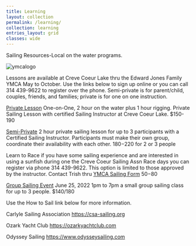 ```yaml
---
title: Learning
layout: collection
permalink: /learning/
collection: learning
entries_layout: grid
classes: wide
---
```

Sailing Resources-Local on the water programs.

![ymcalogo](https://user-images.githubusercontent.com/83256703/167182152-3c2e45e4-ba3e-4b3f-875c-cdf4e2163397.png)

Lessons are available at Creve Coeur Lake thru the Edward Jones Family YMCA May to October. Use the links below to sign up online or you can call 314 439-9622 to register over the phone. Semi-private is for parent/child, couples, friends, and families; private is for one on one instruction. 

[Private Lesson](https://operations.daxko.com/Online/4034/ProgramsV2/OfferingDetails.mvc?program_id=TMP12156&offering_id=SES838988&location_id=B210&filter=H4sIAAAAAAAEAG1Sy27DIBD8lz07EiZNqnLsN-QWVYjA2l3VhghwIyvKvxfs-NVW8gHPLLOzs9xBBekqEHdonUEQ4LGmEL2K5Kx0Wnc-yAvGG6KFAkJUPqYqzjjfscOOHU9lKV72grHEojUrrixPfC8Ob-mDRwFaRayd7yWZAMJ2TVNA4_TYaMDO8M5LBh8FuKpCT7aWsb9iZhK2MZZxELwAsrrpDEqySkf6RvlsQ_lapZqA_9RMbZcSo_qcQ-qKZjIXqUXpla0nByZJb4AL-fgpMzxPNDunWefqXe1Vu0K-sL85n0eGoKiBxWKlNMaER9_h2sFMnO_zDthhnXpaw5Dzwpd8wx__8K-bre0H_nfQy8yzhefqqKWkwll6FC7rnWEXtPOYFK1qcXosg0Leqaoi-um2dm0OKThn5x20OGbExmNnKY7_jx_Y8ylMpgIAAA2) One-on-One, 2 hour on the water plus 1 hour rigging. Private Sailing Lesson with certified Sailing Instructor at Creve Coeur Lake. $150-190

[Semi-Private](https://operations.daxko.com/Online/4034/ProgramsV2/OfferingDetails.mvc?offering_id=SES838989&program_id=TMP12156&location_id=B210&filter=H4sIAAAAAAAEAG1Sy26DMBD8lz0TyXZKqvIPlXrghirLMQtdFezINo1QlH-vgfBqKnGAmd3Z2VluoLy0FWQ3aG2JkIHDmnxwKpA10mrdOS_PGK6IBhLwQbkQqwQT4sDSAzvlnGcvrxljkUVTbjjOc3HM0rf4wD0BrQLW1vWSSg-Z6ZomgcbqadAGs1WFjkwtQ3_BiBafyd7UgEMmEiCjm65ESUbpQD8oHyNoaKtU4_GfmnnkWlKqfsggTsVyNhGoRemUqWcHZZTeAWdy4UsO8LNzWnQuztZOtSNSQP7-wQVPTxD7v7G_WreuPRutlMYQ0eA63PpYiOK2XIGl29zjIcakV56LHX964vd3O47837jXzRcLj-NRS1FFsPhb2EGvmITHjqhqVIvDpqoK6OYmbdshIW-tWQ7Q4hQQm147Q2H6vv8C8F-SrJ8CAAA1) 2 hour private sailing lesson for up to 3 participants with a Certified Sailing Instructor. Participants must make their own group, coordinate their availability with each other. $180-$220 for 2 or 3 people

Learn to Race if you have some sailing experience and are interested in using a sunfish during one the Creve Coeur Sailing Assn Race days you can register via phone 314 439-9622. This option is limited to those approved by the instructor. Contact Trish thru [YMCA Sailing Form](https://forms.gle/pFpF5ZSiJ4YbxYzz9) $50-$80

[Group Sailing Event](https://operations.daxko.com/Online/4034/ProgramsV2/OfferingDetails.mvc?offering_id=SES841985&program_id=TMP12156&location_id=B210&filter=H4sIAAAAAAAEAG1SQW6DMBD8y56JZDshVf2HSj3khiLLsRdqFezINo1QlL_XDgFCU4kDzOzOzs5yBRmEq4FfoXMagYPHxoToZTTOCqdU74M4YbwgWiggROljqmKEsQ0pN1tyoITvKCcksWj1zO03ZHdgW16-pwduBSgZsXF-EEYH4LZv2wJap8ZBT5ira_TGNiIOZ0xodSzWpjIOnBVgrGp7jcJYqaL5QfEYYXJbLduA_9RMI5cSLYecQZqKejIRTYfCS9tMDnSSXgEn4-OXyPCrczPrnL1rvOzuSAWHj0_KaLmH1P-Nw8X5Ze3JaC0VxoRG3-Ozj5morvMVSPmcO6Vj0gtP2Yrfv_Bvq7tt7_zfuJfNZwuP45nOJBVG0m_hsl41Ct87kqqVHeZNZR3RT03KdTmh4JydD9DhGBAZX3tr4vh9-wV02hnmnwIAAA2) June 25, 2022 1pm to 7pm a small group sailing class for up to 3 people. $140/180

Use the How to Sail link below for more information.

Carlyle Sailing Association https://csa-sailing.org

Ozark Yacht Club https://ozarkyachtclub.com 

Odyssey Sailing https://www.odysseysailing.com



